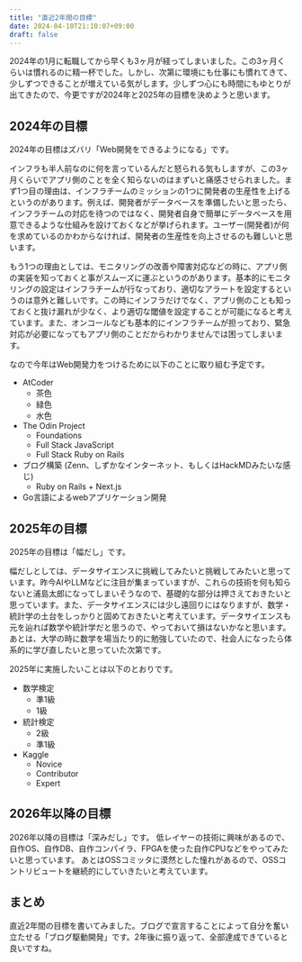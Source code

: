 ```yaml
---
title: "直近2年間の目標"
date: 2024-04-10T21:10:07+09:00
draft: false
---
```


2024年の1月に転職してから早くも3ヶ月が経ってしまいました。この3ヶ月くらいは慣れるのに精一杯でした。しかし、次第に環境にも仕事にも慣れてきて、少しずつできることが増えている気がします。少しずつ心にも時間にもゆとりが出てきたので、今更ですが2024年と2025年の目標を決めようと思います。

## 2024年の目標
2024年の目標はズバリ「Web開発をできるようになる」です。

インフラも半人前なのに何を言っているんだと怒られる気もしますが、この3ヶ月くらいでアプリ側のことを全く知らないのはまずいと痛感させられました。まず1つ目の理由は、インフラチームのミッションの1つに開発者の生産性を上げるというのがあります。例えば、開発者がデータベースを準備したいと思ったら、インフラチームの対応を待つのではなく、開発者自身で簡単にデータベースを用意できるような仕組みを設けておくなどが挙げられます。ユーザー(開発者)が何を求めているのかわからなければ、開発者の生産性を向上させるのも難しいと思います。

もう1つの理由としては、モニタリングの改善や障害対応などの時に、アプリ側の実装を知っておくと事がスムーズに運ぶというのがあります。基本的にモニタリングの設定はインフラチームが行なっており、適切なアラートを設定するというのは意外と難しいです。この時にインフラだけでなく、アプリ側のことも知っておくと抜け漏れが少なく、より適切な閾値を設定することが可能になると考えています。また、オンコールなども基本的にインフラチームが担っており、緊急対応が必要になってもアプリ側のことだからわかりませんでは困ってしまいます。

なので今年はWeb開発力をつけるために以下のことに取り組む予定です。

- AtCoder
  - 茶色
  - 緑色
  - 水色
- The Odin Project
  - Foundations
  - Full Stack JavaScript
  - Full Stack Ruby on Rails
- ブログ構築 (Zenn、しずかなインターネット、もしくはHackMDみたいな感じ)
  - Ruby on Rails + Next.js
- Go言語によるwebアプリケーション開発

## 2025年の目標
2025年の目標は「幅だし」です。

幅だしとしては、データサイエンスに挑戦してみたいと挑戦してみたいと思っています。昨今AIやLLMなどに注目が集まっていますが、これらの技術を何も知らないと浦島太郎になってしまいそうなので、基礎的な部分は押さえておきたいと思っています。また、データサイエンスには少し遠回りにはなりますが、数学・統計学の土台をしっかりと固めておきたいと考えています。データサイエンスも元を辿れば数学や統計学だと思うので、やっておいて損はないかなと思います。あとは、大学の時に数学を場当たり的に勉強していたので、社会人になったら体系的に学び直したいと思っていた次第です。

2025年に実施したいことは以下のとおりです。
- 数学検定
  - 準1級
  - 1級
- 統計検定
  - 2級
  - 準1級
- Kaggle
  - Novice
  - Contributor
  - Expert
  
## 2026年以降の目標
2026年以降の目標は「深みだし」です。
低レイヤーの技術に興味があるので、自作OS、自作DB、自作コンパイラ、FPGAを使った自作CPUなどをやってみたいと思っています。
あとはOSSコミッタに漠然とした憧れがあるので、OSSコントリビュートを継続的にしていきたいと考えています。

## まとめ
直近2年間の目標を書いてみました。ブログで宣言することによって自分を奮い立たせる「ブログ駆動開発」です。2年後に振り返って、全部達成できていると良いですね。
